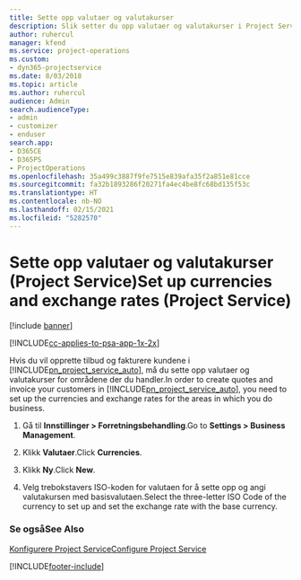 ```yaml
---
title: Sette opp valutaer og valutakurser
description: Slik setter du opp valutaer og valutakurser i Project Service
author: ruhercul
manager: kfend
ms.service: project-operations
ms.custom:
- dyn365-projectservice
ms.date: 8/03/2018
ms.topic: article
ms.author: ruhercul
audience: Admin
search.audienceType:
- admin
- customizer
- enduser
search.app:
- D365CE
- D365PS
- ProjectOperations
ms.openlocfilehash: 35a499c3887f9fe7515e839afa35f2a851e81cce
ms.sourcegitcommit: fa32b1893286f20271fa4ec4be8fc68bd135f53c
ms.translationtype: HT
ms.contentlocale: nb-NO
ms.lasthandoff: 02/15/2021
ms.locfileid: "5282570"
---
```

# <a name="set-up-currencies-and-exchange-rates-project-service"></a><span data-ttu-id="7636a-103">Sette opp valutaer og valutakurser (Project Service)</span><span class="sxs-lookup"><span data-stu-id="7636a-103">Set up currencies and exchange rates (Project Service)</span></span>

[!include [banner](../includes/psa-now-project-operations.md)]

[!INCLUDE[cc-applies-to-psa-app-1x-2x](../includes/cc-applies-to-psa-app-1x-2x.md)]

<span data-ttu-id="7636a-104">Hvis du vil opprette tilbud og fakturere kundene i [!INCLUDE[pn_project_service_auto](../includes/pn-project-service-auto.md)], må du sette opp valutaer og valutakurser for områdene der du handler.</span><span class="sxs-lookup"><span data-stu-id="7636a-104">In order to create quotes and invoice your customers in [!INCLUDE[pn_project_service_auto](../includes/pn-project-service-auto.md)], you need to set up the currencies and exchange rates for the areas in which you do business.</span></span>  
  
1.  <span data-ttu-id="7636a-105">Gå til **Innstillinger > Forretningsbehandling**.</span><span class="sxs-lookup"><span data-stu-id="7636a-105">Go to **Settings > Business Management**.</span></span>  
  
2.  <span data-ttu-id="7636a-106">Klikk **Valutaer**.</span><span class="sxs-lookup"><span data-stu-id="7636a-106">Click **Currencies**.</span></span>  
  
3.  <span data-ttu-id="7636a-107">Klikk **Ny**.</span><span class="sxs-lookup"><span data-stu-id="7636a-107">Click **New**.</span></span>  
  
4.  <span data-ttu-id="7636a-108">Velg trebokstavers ISO-koden for valutaen for å sette opp og angi valutakursen med basisvalutaen.</span><span class="sxs-lookup"><span data-stu-id="7636a-108">Select the three-letter ISO Code of the currency to set up and set the exchange rate with the base currency.</span></span>  
  
### <a name="see-also"></a><span data-ttu-id="7636a-109">Se også</span><span class="sxs-lookup"><span data-stu-id="7636a-109">See Also</span></span>  
 [<span data-ttu-id="7636a-110">Konfigurere Project Service</span><span class="sxs-lookup"><span data-stu-id="7636a-110">Configure Project Service</span></span>](../psa/configure.md)


[!INCLUDE[footer-include](../includes/footer-banner.md)]